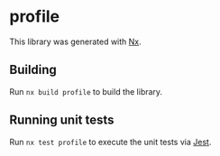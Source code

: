 # profile

This library was generated with [Nx](https://nx.dev).

## Building

Run `nx build profile` to build the library.

## Running unit tests

Run `nx test profile` to execute the unit tests via [Jest](https://jestjs.io).
